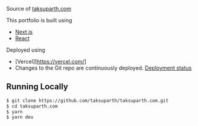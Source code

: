 Source of [taksuparth.com](https://taksuparth.com)

This portfolio is built using 

- [Next.js](https://nextjs.org/)
- [React](https://reactjs.org/)

Deployed using

- [Vercel][https://vercel.com/]
- Changes to the Git repo are continuously deployed. [Deployment status](https://vercel.com/taksuparth/taksuparth-com)

## Running Locally

```bash
$ git clone https://github.com/taksuparth/taksuparth.com.git
$ cd taksuparth.com
$ yarn
$ yarn dev
```
